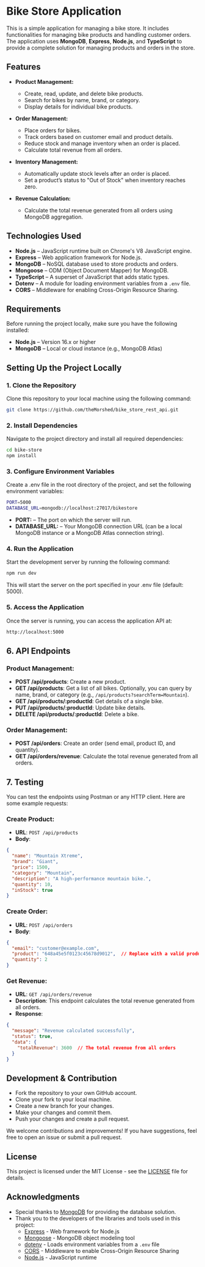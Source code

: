 # Bike Store Application

This is a simple application for managing a bike store. It includes functionalities for managing bike products and handling customer orders. The application uses **MongoDB**, **Express**, **Node.js**, and **TypeScript** to provide a complete solution for managing products and orders in the store.

## Features

- **Product Management:**

  - Create, read, update, and delete bike products.
  - Search for bikes by name, brand, or category.
  - Display details for individual bike products.

- **Order Management:**

  - Place orders for bikes.
  - Track orders based on customer email and product details.
  - Reduce stock and manage inventory when an order is placed.
  - Calculate total revenue from all orders.

- **Inventory Management:**

  - Automatically update stock levels after an order is placed.
  - Set a product’s status to "Out of Stock" when inventory reaches zero.

- **Revenue Calculation:**
  - Calculate the total revenue generated from all orders using MongoDB aggregation.

## Technologies Used

- **Node.js** – JavaScript runtime built on Chrome's V8 JavaScript engine.
- **Express** – Web application framework for Node.js.
- **MongoDB** – NoSQL database used to store products and orders.
- **Mongoose** – ODM (Object Document Mapper) for MongoDB.
- **TypeScript** – A superset of JavaScript that adds static types.
- **Dotenv** – A module for loading environment variables from a `.env` file.
- **CORS** – Middleware for enabling Cross-Origin Resource Sharing.

## Requirements

Before running the project locally, make sure you have the following installed:

- **Node.js** – Version 16.x or higher
- **MongoDB** – Local or cloud instance (e.g., MongoDB Atlas)
 

## Setting Up the Project Locally

### 1. Clone the Repository

Clone this repository to your local machine using the following command:

```bash
git clone https://github.com/theMorshed/bike_store_rest_api.git
```

### 2. Install Dependencies

Navigate to the project directory and install all required dependencies:

```bash
cd bike-store
npm install
```

### 3. Configure Environment Variables

Create a .env file in the root directory of the project, and set the following environment variables:

```bash
PORT=5000
DATABASE_URL=mongodb://localhost:27017/bikestore
```

- **PORT:** – The port on which the server will run.
- **DATABASE_URL:** – Your MongoDB connection URL (can be a local MongoDB instance or a MongoDB Atlas connection string).

### 4. Run the Application
Start the development server by running the following command:

```bash
npm run dev
```
This will start the server on the port specified in your .env file (default: 5000).

### 5. Access the Application
Once the server is running, you can access the application API at:

```bash
http://localhost:5000
```

## 6. API Endpoints

### Product Management:

- **POST /api/products**: Create a new product.
- **GET /api/products**: Get a list of all bikes. Optionally, you can query by name, brand, or category (e.g., `/api/products?searchTerm=Mountain`).
- **GET /api/products/:productId**: Get details of a single bike.
- **PUT /api/products/:productId**: Update bike details.
- **DELETE /api/products/:productId**: Delete a bike.

### Order Management:

- **POST /api/orders**: Create an order (send email, product ID, and quantity).
- **GET /api/orders/revenue**: Calculate the total revenue generated from all orders.

## 7. Testing

You can test the endpoints using Postman or any HTTP client. Here are some example requests:

### Create Product:

- **URL**: `POST /api/products`
- **Body**:
```json
{
  "name": "Mountain Xtreme",
  "brand": "Giant",
  "price": 1500,
  "category": "Mountain",
  "description": "A high-performance mountain bike.",
  "quantity": 10,
  "inStock": true
}
```

### Create Order:

- **URL**: `POST /api/orders`
- **Body**:
```json
{
  "email": "customer@example.com",
  "product": "648a45e5f0123c45678d9012",  // Replace with a valid product ID
  "quantity": 2
}
```

### Get Revenue:

- **URL**: `GET /api/orders/revenue`
- **Description**: This endpoint calculates the total revenue generated from all orders.
- **Response**:
```json
{
  "message": "Revenue calculated successfully",
  "status": true,
  "data": {
    "totalRevenue": 3600  // The total revenue from all orders
  }
}
```

## Development & Contribution

- Fork the repository to your own GitHub account.
- Clone your fork to your local machine.
- Create a new branch for your changes.
- Make your changes and commit them.
- Push your changes and create a pull request.

We welcome contributions and improvements! If you have suggestions, feel free to open an issue or submit a pull request.

## License

This project is licensed under the MIT License - see the [LICENSE](LICENSE) file for details.

## Acknowledgments

- Special thanks to [MongoDB](https://www.mongodb.com/) for providing the database solution.
- Thank you to the developers of the libraries and tools used in this project:
  - [Express](https://expressjs.com/) - Web framework for Node.js
  - [Mongoose](https://mongoosejs.com/) - MongoDB object modeling tool
  - [dotenv](https://www.npmjs.com/package/dotenv) - Loads environment variables from a `.env` file
  - [CORS](https://www.npmjs.com/package/cors) - Middleware to enable Cross-Origin Resource Sharing
  - [Node.js](https://nodejs.org/en/) - JavaScript runtime




